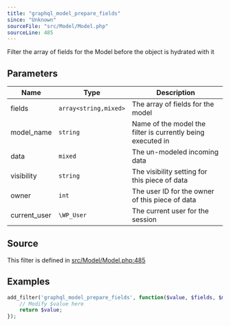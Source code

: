 ```yaml
---
title: "graphql_model_prepare_fields"
since: "Unknown"
sourceFile: "src/Model/Model.php"
sourceLine: 485
---
```



Filter the array of fields for the Model before the object is hydrated with it

## Parameters

| Name | Type | Description |
|------|------|-------------|
| fields | `array<string,mixed>` | The array of fields for the model |
| model_name | `string` | Name of the model the filter is currently being executed in |
| data | `mixed` | The un-modeled incoming data |
| visibility | `string` | The visibility setting for this piece of data |
| owner | `int` | The user ID for the owner of this piece of data |
| current_user | `\WP_User` | The current user for the session |




## Source

This filter is defined in [src/Model/Model.php:485](https://github.com/wp-graphql/wp-graphql/blob/develop/src/Model/Model.php#L485)


## Examples

```php
add_filter('graphql_model_prepare_fields', function($value, $fields, $model_name, $data, $visibility, $owner, $current_user) {
    // Modify $value here
    return $value;
});
```